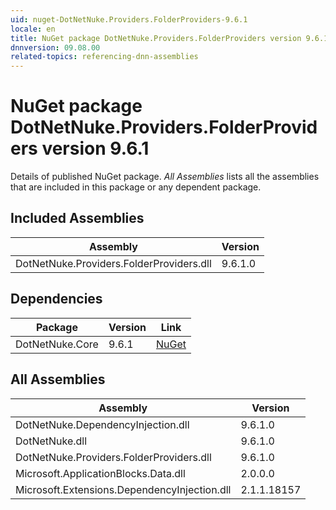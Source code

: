 ```yaml
---
uid: nuget-DotNetNuke.Providers.FolderProviders-9.6.1
locale: en
title: NuGet package DotNetNuke.Providers.FolderProviders version 9.6.1
dnnversion: 09.08.00
related-topics: referencing-dnn-assemblies
---
```


# NuGet package DotNetNuke.Providers.FolderProviders version 9.6.1
Details of published NuGet package.
*All Assemblies* lists all the assemblies that are included in this package or any dependent package.

## Included Assemblies

|Assembly|Version|
|---|---|
|DotNetNuke.Providers.FolderProviders.dll|9.6.1.0|

## Dependencies

|Package|Version|Link|
|---|---|---|
|DotNetNuke.Core|9.6.1|[NuGet](https://www.nuget.org/packages/DotNetNuke.Core/9.6.1)|

## All Assemblies

|Assembly|Version|
|---|---|
|DotNetNuke.DependencyInjection.dll|9.6.1.0|
|DotNetNuke.dll|9.6.1.0|
|DotNetNuke.Providers.FolderProviders.dll|9.6.1.0|
|Microsoft.ApplicationBlocks.Data.dll|2.0.0.0|
|Microsoft.Extensions.DependencyInjection.dll|2.1.1.18157|

